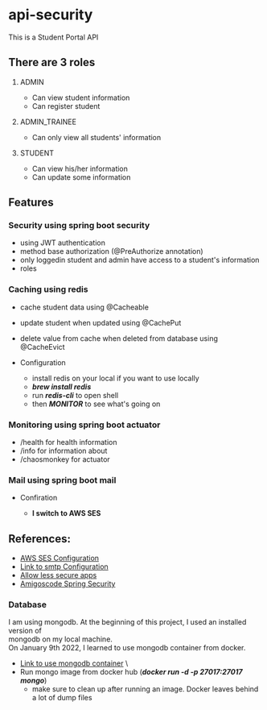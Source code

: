 # api-security
This is a Student Portal API

## There are 3 roles
1. ADMIN
   * Can view student information
   * Can register student

2. ADMIN_TRAINEE
   * Can only view all students' information 
3. STUDENT
   * Can view his/her information
   * Can update some information
## Features
### Security using spring boot security
* using JWT authentication
* method base authorization (@PreAuthorize annotation)
* only loggedin student and admin have access to a student's information
* roles

### Caching using redis
* cache student data using @Cacheable
* update student when updated using @CachePut
* delete value from cache when deleted from database using @CacheEvict
    
* Configuration
  * install redis on your local if you want to use locally
  * ***brew install redis***
  * run ***redis-cli*** to open shell
  * then ***MONITOR*** to see what's going on
### Monitoring using spring boot actuator
  * /health for health information
  * /info for information about
  * /chaosmonkey for actuator
### Mail using spring boot mail
  * Confiration
  
    * **I switch to AWS SES**
## References:
  * [AWS SES Configuration](https://mmafrar.medium.com/sending-emails-in-spring-boot-with-amazon-ses-smtp-interface-185fc7ca3725)
  * [Link to smtp Configuration](https://www.jotform.com/help/392-how-to-use-your-gmail-account-as-your-email-sender-via-smtp/)
  * [Allow less secure apps](https://www.google.com/settings/security/lesssecureapps)
  * [Amigoscode Spring Security](https://www.youtube.com/watch?v=her_7pa0vrg)

### Database
I am using mongodb. At the beginning of this project, I used an installed version of \
mongodb on my local machine. \
On January 9th 2022, I learned to use mongodb container from docker. 
 * [Link to use mongodb container](https://www.thepolyglotdeveloper.com/2019/01/getting-started-mongodb-docker-container-deployment/) \
 * Run mongo image from docker hub (***docker run -d -p 27017:27017 mongo***)
   * make sure to clean up after running an image. Docker leaves behind a lot of dump files